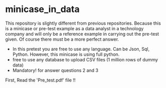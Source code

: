 # minicase_in_data
This repository is slightly different from previous repositories. Because this is a minicase or pre-test example as a data analyst in a technology company and will only be a reference example in carrying out the pre-test given. Of course there must be a more perfect answer.

- In this pretest you are free to use any language. Can be Json, Sql, Python. However, this minicase is using full python.
- free to use any database to upload CSV files (1 million rows of dummy data)
- Mandatory! for answer questions 2 and 3

First, Read the 'Pre_test.pdf' file !!
